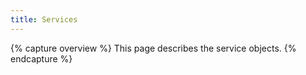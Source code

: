 ```yaml
---
title: Services
---
```


{% capture overview %}
This page describes the service objects.
{% endcapture %}
